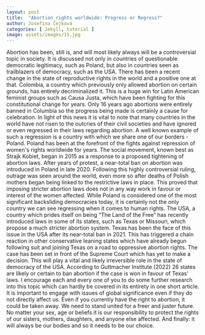 ```yaml
---
layout: post
title:  "Abortion rights worldwide: Progress or Regress?"
author: Josefína Čejková
categories: [ Jekyll, tutorial ]
image: assets/images/15.jpg
---
```

Abortion has been, still is, and will most likely always will be a controversial topic in society. It is discussed not only in countries of questionable democratic legitimacy, such as Poland, but also in countries seen as trailblazers of democracy, such as the USA. 
There has been a recent change in the state of reproductive rights in the world and a positive one at that. Colombia, a country which previously only allowed abortion on certain grounds, has entirely decriminalized it. This is a huge win for Latin American feminist groups such as Causa Justa, which have been fighting for this constitutional change for years. Only 16 years ago abortions were entirely banned in Columbia so the progress being made is certainly a cause for celebration.
In light of this news it is vital to note that many countries in the world have not risen to the outcries of their civil societies and have ignored or even regressed in their laws regarding abortion. A well known example of such a regression is a country with which we share one of our borders - Poland.
Poland has been at the forefront of the fights against repression of women's rights worldwide for years. The social movement, known best as Strajk Kobiet, began in 2015 as a response to a proposed tightening of abortion laws. After years of protest, a near-total ban on abortion was introduced in Poland in late 2020. Following this highly controversial ruling, outrage was seen around the world, even more so after deaths of Polish mothers began being linked to the restrictive laws in place. This proved that imposing stricter abortion laws does not in any way work in favour or interest of the women affected. While Poland is considered one of the most significant backsliding democracies today, it is certainly not the only country we can see regressing when it comes to human rights. 
The USA, a country which prides itself on being “The Land of the Free” has recently introduced laws in some of its states, such as Texas or Missouri, which propose a much stricter abortion system. Texas has been the face of this issue in the USA after its near-total ban in 2021. This has triggered a chain reaction in other conservative leaning states which have already begun following suit and joining Texas on a road to oppressive abortion rights. The case has been set in front of the Supreme Court which has yet to make a decision. This will play a vital and likely irreversible role in the state of democracy of the USA. According to Guttmacher Institute (2022) 26 states are likely or certain to ban abortion if the case is won in favour of Texas' laws.
I encourage each and every one of you to do some further research into this topic which can hardly be covered in its entirety in one short article. It is important to engage with issues of global significance even if they do not directly affect us. Even if you currently have the right to abortion, it could be taken away. We need to stand united for a freer and juster future. No matter your sex, age or beliefs it is our responsibility to protect the rights of our sisters, mothers, daughters, and anyone else affected.
And finally: it will always be our bodies and so it needs to be our choice. 

